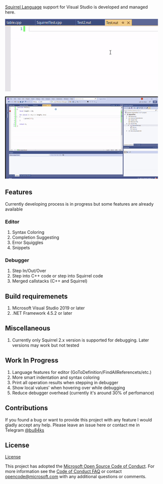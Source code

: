 [Squirrel Language](http://squirrel-lang.org/) support for Visual Studio is developed and managed here.

![](./Images/typing.gif)

![](./Images/debugging.gif)

## Features

Currently developing process is in progress but some features are already available

### Editor 

1. Syntax Coloring
2. Completion Suggesting
3. Error Squiggles
4. Snippets

### Debugger

1. Step In/Out/Over
2. Step into C++ code or step into Squirrel code
3. Merged callstacks (C++ and Squirrel)

## Build requiremenets

1. Microsoft Visual Studio 2019 or later
2. .NET Framework 4.5.2 or later

## Miscellaneous 

1. Currently only Squirrel 2.x version is supported for debugging. Later versions may work but not tested

## Work In Progress

1. Language features for editor (GoToDefinition/FindAllReferencets/etc.)
2. More smart indentation and syntax coloring
3. Print all operation results when stepping in debugger
4. Show local values' when hovering over while debugging
5. Reduce debugger overhead (currently it's around 30% of perfomance)

## Contributions

If you found a bug or want to provide this project with any feature I would gladly accept any help. Please leave an issue here or contact me in Telegram [@bu84ks](t.me/bu84ks)

## License

[License](https://github.com/Microsoft/VSLua/blob/master/license.txt)

This project has adopted the [Microsoft Open Source Code of Conduct](https://opensource.microsoft.com/codeofconduct/). For more information see the [Code of Conduct FAQ](https://opensource.microsoft.com/codeofconduct/faq/) or contact [opencode@microsoft.com](mailto:opencode@microsoft.com) with any additional questions or comments.
